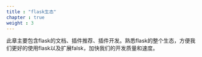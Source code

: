 ```yaml
---
title : "flask生态"
chapter : true
weight : 3 
---
```


此章主要包含flask的文档、插件推荐、插件开发。熟悉flask的整个生态，方便我们更好的使用flask以及扩展falsk，加快我们的开发质量和速度。  
